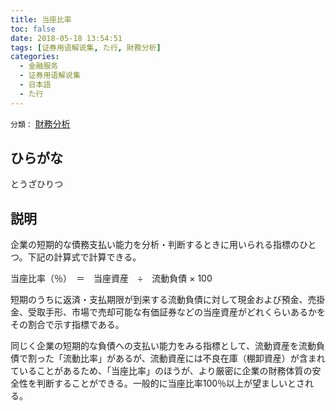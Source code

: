 ```yaml
---
title: 当座比率
toc: false
date: 2018-05-18 13:54:51
tags: [证券用语解说集, た行, 財務分析]
categories:
  - 金融服务
  - 证券用语解说集
  - 日本語
  - た行
---
```


`分類：` [財務分析](/tags/財務分析/)

## ひらがな

とうざひりつ

## 説明

企業の短期的な債務支払い能力を分析・判断するときに用いられる指標のひとつ。下記の計算式で計算できる。

当座比率（％）　＝　当座資産　÷　流動負債 × 100

短期のうちに返済・支払期限が到来する流動負債に対して現金および預金、売掛金、受取手形、市場で売却可能な有価証券などの当座資産がどれくらいあるかをその割合で示す指標である。

同じく企業の短期的な負債への支払い能力をみる指標として、流動資産を流動負債で割った「流動比率」があるが、流動資産には不良在庫（棚卸資産）が含まれていることがあるため、「当座比率」のほうが、より厳密に企業の財務体質の安全性を判断することができる。一般的に当座比率100％以上が望ましいとされる。
